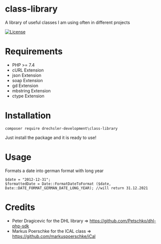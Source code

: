 # class-library
A library of useful classes I am using often in different projects

[![License](https://poser.pugx.org/buonzz/laravel-4-freegeoip/license.svg)](https://packagist.org/packages/buonzz/laravel-4-freegeoip)

Requirements
============

* PHP >= 7.4
* cURL Extension
* json Extension
* soap Extension
* gd  Extension
* mbstring  Extension
* ctype Extension

Installation
============

    composer require drechsler-development\class-library

Just install the package and it is ready to use!

Usage
=====

Formats a date into german format with long year

    $date = "2012-12-31";
    $formattedDate = Date::FormatDateToFormat ($date, Date::DATE_FORMAT_GERMAN_DATE_LONG_YEAR); //will return 31.12.2021

Credits
=======

* Peter Dragicevic for the DHL library => https://github.com/Petschko/dhl-php-sdk
* Markus Poerschke for the ICAL class  => https://github.com/markuspoerschke/iCal

